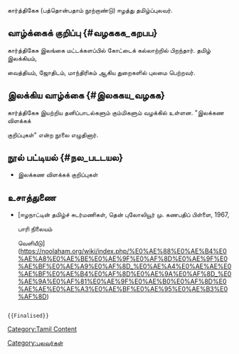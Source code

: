 கார்த்திகேசு (பத்தொன்பதாம் நூற்றாண்டு) ஈழத்து தமிழ்ப்புலவர்.

## வாழ்க்கைக் குறிப்பு {#வழககக_கறபப}

கார்த்திகேசு இலங்கை மட்டக்களப்பில் கோட்டைக் கல்லாற்றில் பிறந்தார். தமிழ் இலக்கியம்,
வைத்தியம், ஜோதிடம், மாந்திரிகம் ஆகிய துறைகளில் புலமை பெற்றவர்.

## இலக்கிய வாழ்க்கை {#இலககய_வழகக}

கார்த்திகேசு இயற்றிய தனிப்பாடல்களும் கும்மிகளும் வழக்கில் உள்ளன. \"இலக்கண விளக்கக்
குறிப்புகள்\" என்ற நூலை எழுதினார்.

## நூல் பட்டியல் {#நல_படடயல}

-   இலக்கண விளக்கக் குறிப்புகள்

## உசாத்துணை

-   [ஈழநாட்டின் தமிழ்ச் சுடர்மணிகள், தென் புலோலியூர் மு. கணபதிப் பிள்ளை, 1967,
    பாரி நிலையம்
    வெளியீடு](https://noolaham.org/wiki/index.php/%E0%AE%88%E0%AE%B4%E0%AE%A8%E0%AE%BE%E0%AE%9F%E0%AF%8D%E0%AE%9F%E0%AE%BF%E0%AE%A9%E0%AF%8D_%E0%AE%A4%E0%AE%AE%E0%AE%BF%E0%AE%B4%E0%AF%8D%E0%AE%9A%E0%AF%8D_%E0%AE%9A%E0%AF%81%E0%AE%9F%E0%AE%B0%E0%AF%8D%E0%AE%AE%E0%AE%A3%E0%AE%BF%E0%AE%95%E0%AE%B3%E0%AF%8D)

```{=mediawiki}
{{Finalised}}
```
[Category:Tamil Content](Category:Tamil_Content "wikilink")
[Category:புலவர்கள்](Category:புலவர்கள் "wikilink")
